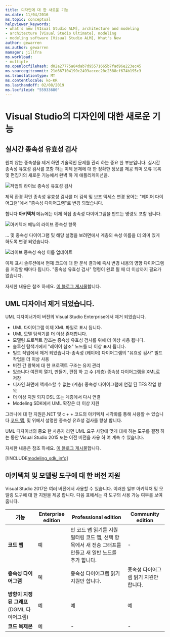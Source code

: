 ```yaml
---
title: 디자인에 대 한 새로운 기능
ms.date: 11/04/2016
ms.topic: conceptual
helpviewer_keywords:
- what's new [VIsual Studio ALM], architecture and modeling
- architecture [Visual Studio Ultimate], modeling
- modeling software [Visual Studio ALM], What's New
author: gewarren
ms.author: gewarren
manager: jillfra
ms.workload:
- multiple
ms.openlocfilehash: d02a27775a84dab7d95571665b7fad96e223ec45
ms.sourcegitcommit: 21d667104199c2493accec20c2388cf674b195c3
ms.translationtype: MT
ms.contentlocale: ko-KR
ms.lasthandoff: 02/08/2019
ms.locfileid: "55933680"
---
```

# <a name="whats-new-for-design-in-visual-studio"></a>Visual Studio의 디자인에 대한 새로운 기능

## <a name="live-dependency-validation"></a>실시간 종속성 유효성 검사

원치 않는 종속성을 제거 하면 기술적인 문제를 관리 하는 중요 한 부분입니다. 실시간 종속성 유효성 검사를 포함 하는 이제 문제에 대 한 정확한 정보를 제공 되며 오류 목록 및 편집기의 새로운 기능에서 완벽 하 게 애플리케이션을.

![작업의 라이브 종속성 유효성 검사](media/dep-validation-whatsnew-01.png)

제작 환경 확인 종속성 유효성 검사를 더 검색 및 보조 액세스 변경 용어는 "레이어 다이어그램"에서 "종속성 다이어그램"로 변경 되었습니다.

합니다 **아키텍처** 메뉴에는 이제 직접 종속성 다이어그램을 만드는 명령도 포함 됩니다.

![아키텍처 메뉴의 라이브 종속성 항목](media/dep-validation-whatsnew-02.png)

... 및 종속성 다이어그램 및 해당 설명을 보려면에서 계층의 속성 이름을 더 의미 있게 하도록 변경 되었습니다.

![라이브 종속성 속성 이름 업데이트](media/dep-validation-whatsnew-03.png)

이제 표시 솔루션에서 현재 코드에 대 한 분석 결과에 즉시 변경 내용의 영향 다이어그램을 저장할 때마다 됩니다. "종속성 유효성 검사" 명령이 완료 될 때 더 이상까지 필요가 없습니다.

자세한 내용은 참조 하세요. [이 블로그 게시물](https://blogs.msdn.microsoft.com/devops/2016/10/07/live-architecture-dependency-validation-in-visual-studio-15-preview-5/)합니다.

## <a name="uml-designers-have-been-removed"></a>UML 디자이너 제거 되었습니다.

UML 디자이너가이 버전의 Visual Studio Enterprise에서 제거 되었습니다.

* UML 다이어그램 이제 XML 파일로 표시 됩니다.
* UML 모델 탐색기를 더 이상 존재합니다.
* 모델링 프로젝트 참조는 종속성 유효성 검사를 위해 더 이상 사용 됩니다.
* 솔루션 탐색기에서 "레이어 참조" 노드를 더 이상 표시 됩니다.
* 빌드 작업에서 제거 되었습니다-종속성 (레이어) 다이어그램의 "유효성 검사" 빌드 작업을 더 이상 사용
* 버전 간 왕복에 대 한 프로젝트 구조는 유지 관리
* 있습니다 여전히 열기, 만들기, 편집 하 고 수 (계층) 종속성 다이어그램을 XML로 저장
* 디자인 화면에 액세스할 수 없는 (계층) 종속성 다이어그램에 연결 된 TFS 작업 항목
* 더 이상 지원 되지 DSL 또는 계층에서 다시 연결
* Modeling SDK에서 UML 확장은 더 이상 지원

그러나에 대 한 지원은.NET 및 c + + 코드의 아키텍처 시각화를 통해 사용할 수 있습니다 [코드 맵](map-dependencies-across-your-solutions.md), 및 위에서 설명한 종속성 유효성 검사를 향상 합니다.

UML 디자이너의 중요 한 사용자 라면 UML 요구 사항에 맞게 대체 하는 도구를 결정 하는 동안 Visual Studio 2015 또는 이전 버전을 사용 하 여 계속 수 있습니다.

자세한 내용은 참조 하세요. [이 블로그 게시물](https://blogs.msdn.microsoft.com/devops/2016/10/14/uml-designers-have-been-removed-layer-designer-now-supports-live-architectural-analysis/)합니다.

[!INCLUDE[modeling_sdk_info](includes/modeling_sdk_info.md)]

## <a name="a-nameversionsupport-edition-support-for-architecture-and-modeling-tools"></a><a name="VersionSupport" />아키텍처 및 모델링 도구에 대 한 버전 지원

Visual Studio 2017은 여러 버전에서 사용할 수 있습니다. 이러한 일부 아키텍처 및 모델링 도구에 대 한 지원을 제공 합니다. 다음 표에서는 각 도구의 사용 가능 여부를 보여 줍니다.

|**기능**|**Enterprise edition**|**Professional edition**|**Community edition**|
|-|-|-|-|
|**코드 맵**|예|만 코드 맵 읽기를 지원 필터링 코드 맵, 선택 항목에서 새 전송 그래프를 만들고 새 일반 노드를 추가 합니다.|-|
|**종속성 다이어그램**|예|종속성 다이어그램 읽기 지원만 합니다.|종속성 다이어그램 읽기 지원만 합니다.|
|**방향이 지정 된 그래프** (DGML 다이어그램)|예|예|예|
|**코드 복제본**|예|-|-|